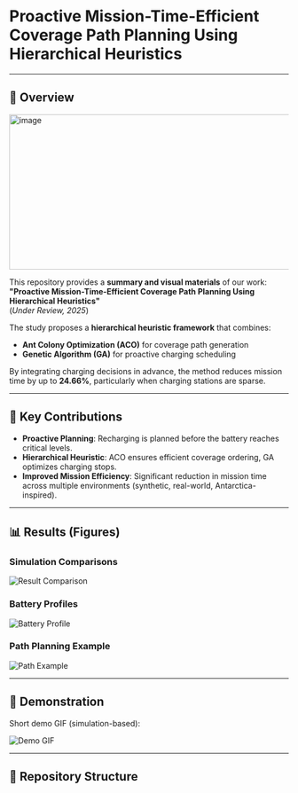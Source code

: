 # Proactive Mission-Time-Efficient Coverage Path Planning Using Hierarchical Heuristics

---

## 🔎 Overview
<img width="1541" height="280" alt="image" src="https://github.com/user-attachments/assets/010efec7-c3f8-438e-b22f-2905eb0ae196" />

This repository provides a **summary and visual materials** of our work:  
**"Proactive Mission-Time-Efficient Coverage Path Planning Using Hierarchical Heuristics"**  
(*Under Review, 2025*)  

The study proposes a **hierarchical heuristic framework** that combines:  
- **Ant Colony Optimization (ACO)** for coverage path generation  
- **Genetic Algorithm (GA)** for proactive charging scheduling  

By integrating charging decisions in advance, the method reduces mission time by up to **24.66%**, particularly when charging stations are sparse.

---

## 🚀 Key Contributions
- **Proactive Planning**: Recharging is planned before the battery reaches critical levels.  
- **Hierarchical Heuristic**: ACO ensures efficient coverage ordering, GA optimizes charging stops.  
- **Improved Mission Efficiency**: Significant reduction in mission time across multiple environments (synthetic, real-world, Antarctica-inspired).  

---

## 📊 Results (Figures)
### Simulation Comparisons
![Result Comparison](figures/result_comparison.png)

### Battery Profiles
![Battery Profile](figures/battery_profile.png)

### Path Planning Example
![Path Example](figures/path_example.png)

---

## 🎥 Demonstration
Short demo GIF (simulation-based):

![Demo GIF](videos/demo.gif)

---

## 📂 Repository Structure
